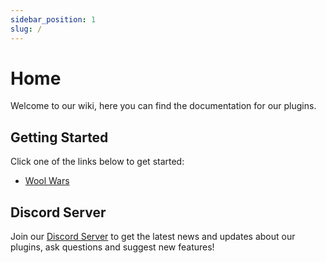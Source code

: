 ```yaml
---
sidebar_position: 1
slug: /
---
```


# Home

Welcome to our wiki, here you can find the documentation for our plugins.

## Getting Started

Click one of the links below to get started:

- [Wool Wars](/wool-wars)



## Discord Server
Join our [Discord Server](https://discord.gg/ehjkwp5Fn4) to get the latest news and updates about our plugins, ask questions and suggest new features!

